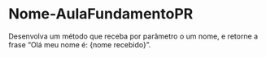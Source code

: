 # Nome-AulaFundamentoPR
 Desenvolva um método que receba por parâmetro o um nome, e retorne a frase “Olá meu nome é: {nome recebido}”.
